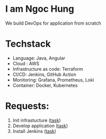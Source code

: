 # I am Ngoc Hung
We build DevOps for application from scratch
# Techstack
- Language: Java, Angular
- Cloud : AWS
- Infrastructure as code: Terraform
- CI/CD: Jenkins, GitHub Action
- Monitoring: Grafana, Prometheus, Loki
- Container: Docker, Kubernetes

# Requests:

1. Init infrastucture ([task](https://github.com/devops-project-app/devops-project-app-manifest/issues/1))
2. Develop application ([task](https://github.com/devops-project-app/devops-project-app-manifest/issues/5))
3. Install Jenkins ([task](https://github.com/devops-project-app/devops-project-app-manifest/issues/3))
